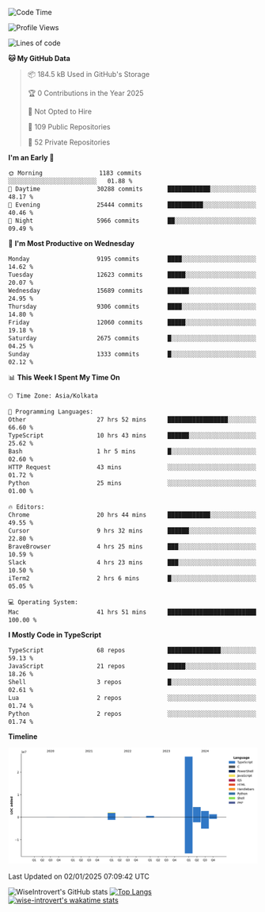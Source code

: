 <!--START_SECTION:waka-->
![Code Time](http://img.shields.io/badge/Code%20Time-2%2C060%20hrs%2031%20mins-blue)

![Profile Views](http://img.shields.io/badge/Profile%20Views-0-blue)

![Lines of code](https://img.shields.io/badge/From%20Hello%20World%20I%27ve%20Written-38.2%20million%20lines%20of%20code-blue)

**🐱 My GitHub Data** 

> 📦 184.5 kB Used in GitHub's Storage 
 > 
> 🏆 0 Contributions in the Year 2025
 > 
> 🚫 Not Opted to Hire
 > 
> 📜 109 Public Repositories 
 > 
> 🔑 52 Private Repositories 
 > 
**I'm an Early 🐤** 

```text
🌞 Morning                1183 commits        ░░░░░░░░░░░░░░░░░░░░░░░░░   01.88 % 
🌆 Daytime                30288 commits       ████████████░░░░░░░░░░░░░   48.17 % 
🌃 Evening                25444 commits       ██████████░░░░░░░░░░░░░░░   40.46 % 
🌙 Night                  5966 commits        ██░░░░░░░░░░░░░░░░░░░░░░░   09.49 % 
```
📅 **I'm Most Productive on Wednesday** 

```text
Monday                   9195 commits        ████░░░░░░░░░░░░░░░░░░░░░   14.62 % 
Tuesday                  12623 commits       █████░░░░░░░░░░░░░░░░░░░░   20.07 % 
Wednesday                15689 commits       ██████░░░░░░░░░░░░░░░░░░░   24.95 % 
Thursday                 9306 commits        ████░░░░░░░░░░░░░░░░░░░░░   14.80 % 
Friday                   12060 commits       █████░░░░░░░░░░░░░░░░░░░░   19.18 % 
Saturday                 2675 commits        █░░░░░░░░░░░░░░░░░░░░░░░░   04.25 % 
Sunday                   1333 commits        █░░░░░░░░░░░░░░░░░░░░░░░░   02.12 % 
```


📊 **This Week I Spent My Time On** 

```text
🕑︎ Time Zone: Asia/Kolkata

💬 Programming Languages: 
Other                    27 hrs 52 mins      █████████████████░░░░░░░░   66.60 % 
TypeScript               10 hrs 43 mins      ██████░░░░░░░░░░░░░░░░░░░   25.62 % 
Bash                     1 hr 5 mins         █░░░░░░░░░░░░░░░░░░░░░░░░   02.60 % 
HTTP Request             43 mins             ░░░░░░░░░░░░░░░░░░░░░░░░░   01.72 % 
Python                   25 mins             ░░░░░░░░░░░░░░░░░░░░░░░░░   01.00 % 

🔥 Editors: 
Chrome                   20 hrs 44 mins      ████████████░░░░░░░░░░░░░   49.55 % 
Cursor                   9 hrs 32 mins       ██████░░░░░░░░░░░░░░░░░░░   22.80 % 
BraveBrowser             4 hrs 25 mins       ███░░░░░░░░░░░░░░░░░░░░░░   10.59 % 
Slack                    4 hrs 23 mins       ███░░░░░░░░░░░░░░░░░░░░░░   10.50 % 
iTerm2                   2 hrs 6 mins        █░░░░░░░░░░░░░░░░░░░░░░░░   05.05 % 

💻 Operating System: 
Mac                      41 hrs 51 mins      █████████████████████████   100.00 % 
```

**I Mostly Code in TypeScript** 

```text
TypeScript               68 repos            ███████████████░░░░░░░░░░   59.13 % 
JavaScript               21 repos            █████░░░░░░░░░░░░░░░░░░░░   18.26 % 
Shell                    3 repos             █░░░░░░░░░░░░░░░░░░░░░░░░   02.61 % 
Lua                      2 repos             ░░░░░░░░░░░░░░░░░░░░░░░░░   01.74 % 
Python                   2 repos             ░░░░░░░░░░░░░░░░░░░░░░░░░   01.74 % 
```



**Timeline**

![Lines of Code chart](https://raw.githubusercontent.com/wise-introvert/wise-introvert/master/assets/bar_graph.png)


 Last Updated on 02/01/2025 07:09:42 UTC
<!--END_SECTION:waka-->

![WiseIntrovert's GitHub stats](https://github-readme-stats.vercel.app/api?username=wise-introvert&count_private=true&show_icons=true)
[![Top Langs](https://github-readme-stats.vercel.app/api/top-langs/?username=wise-introvert&langs_count=10)](https://github.com/anuraghazra/github-readme-stats)
[![wise-introvert's wakatime stats](https://github-readme-stats.vercel.app/api/wakatime?username=wiseintrovert)](https://github.com/anuraghazra/github-readme-stats)
